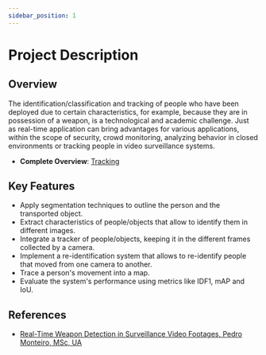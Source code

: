 ```yaml
---
sidebar_position: 1
---
```


# Project Description

## Overview

The identification/classification and tracking of people who have been deployed
due to certain characteristics, for example, because they are in possession of a weapon, is a
technological and academic challenge. Just as real-time application can bring
advantages for various applications, within the scope of security, crowd monitoring,
analyzing behavior in closed environments or tracking people in
video surveillance systems.

- **Complete Overview**: [Tracking](../../../static/documents/04%20Tracking.pdf)

## Key Features

- Apply segmentation techniques to outline the person and the transported object.
- Extract characteristics of people/objects that allow to identify them in different images.
- Integrate a tracker of people/objects, keeping it in the different frames collected by a camera.
- Implement a re-identification system that allows to re-identify people that moved from one camera to another.
- Trace a person's movement into a map.
- Evaluate the system's performance using metrics like IDF1, mAP and IoU.

## References

- [Real-Time Weapon Detection in Surveillance Video Footages, Pedro Monteiro, MSc, UA](https://ria.ua.pt/handle/10773/42918)
